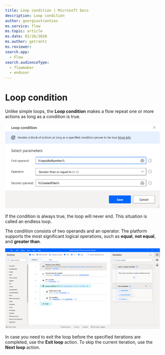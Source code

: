 ```yaml
---
title: Loop condition | Microsoft Docs
description: Loop condition
author: georgiostrantzas
ms.service: flow
ms.topic: article
ms.date: 02/26/2020
ms.author: getrantz
ms.reviewer:
search.app: 
  - Flow
search.audienceType: 
  - flowmaker
  - enduser
---
```


# Loop condition

Unlike simple loops, the **Loop condition** makes a flow repeat one or more actions as long as a condition is true.

![The Loop condition action.](media\loop-condition\loop-condition.png)

If the condition is always true, the loop will never end. This situation is called an endless loop.

The condition consists of two operands and an operator. The platform supports the most significant logical operations, such as **equal**, **not equal**, and **greater than**.

![An example flow with a Loop condition action.](media\loop-condition\loop-condition-example.png)

In case you need to exit the loop before the specified iterations are completed, use the **Exit loop** action. To skip the current iteration, use the **Next loop** action.